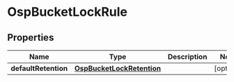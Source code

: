 # OspBucketLockRule

## Properties
Name | Type | Description | Notes
------------ | ------------- | ------------- | -------------
**defaultRetention** | [**OspBucketLockRetention**](OspBucketLockRetention.md) |  |  [optional]
